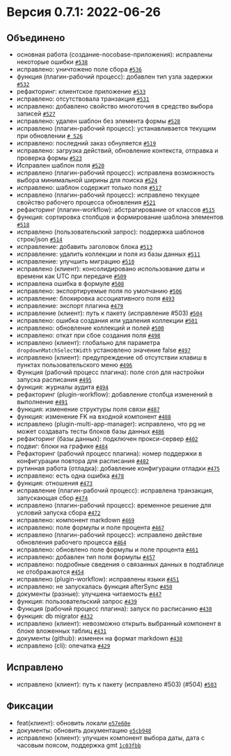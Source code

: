 # Версия 0.7.1: 2022-06-26

## Объединено

- основная работа (создание-nocobase-приложения): исправлены некоторые ошибки [`#538`](https://github.com/nocobase/nocobase/pull/538)
- исправлено: уничтожено поле сбора [`#536`](https://github.com/nocobase/nocobase/pull/536)
- функция (плагин-рабочий процесс): добавлен тип узла задержки [`#532`](https://github.com/nocobase/nocobase/pull/532)
- рефакторинг: клиентское приложение [`#533`](https://github.com/nocobase/nocobase/pull/533)
- исправлено: отсутствовала транзакция [`#531`](https://github.com/nocobase/nocobase/pull/531)
- исправлено: добавлено свойство многоточия в средство выбора записей [`#527`](https://github.com/nocobase/nocobase/pull/527)
- исправлено: удален шаблон без элемента формы [`#528`](https://github.com/nocobase/nocobase/pull/528)
- исправлено (плагин-рабочий процесс): устанавливается текущим при обновлении [`# 526`](https://github.com/nocobase/nocobase/pull/526)
- исправлено: последний заказ обнуляется [`#519`](https://github.com/nocobase/nocobase/pull/519)
- исправлено: загрузка действий, обновление контекста, отправка и проверка формы [`#523`](https://github.com/nocobase/nocobase/pull/523)
- Исправлен шаблон поля [`#520`](https://github.com/nocobase/nocobase/pull/520)
- исправлено (плагин-рабочий процесс): исправлена возможность выбора минимальной ширины для поиска [`#524`](https://github.com/nocobase/nocobase/pull/524)
- исправлено: шаблон содержит только поля [`#517`](https://github.com/nocobase/nocobase/pull/517)
- исправлено (плагин-рабочий процесс): исправлено текущее свойство рабочего процесса обновления [`#521`](https://github.com/nocobase/nocobase/pull/521)
- рефакторинг (плагин-workflow): абстрагирование от классов [`#515`](https://github.com/nocobase/nocobase/pull/515)
- функция: сортировка столбцов и формирование шаблона элементов [`#518`](https://github.com/nocobase/nocobase/pull/518)
- исправлено (пользовательский запрос): поддержка шаблонов строк/json [`#514`](https://github.com/nocobase/nocobase/pull/514)
- исправление: добавить заголовок блока [`#513`](https://github.com/nocobase/nocobase/pull/513)
- исправление: удалить коллекции и поля из базы данных [`#511`](https://github.com/nocobase/nocobase/pull/511)
- исправление: улучшить миграцию [`#510`](https://github.com/nocobase/nocobase/pull/510)
- исправлено (клиент): консолидировано использование даты и времени как UTC при передаче [`#509`](https://github.com/nocobase/nocobase/pull/509)
- исправлена ошибка в формуле [`#508`](https://github.com/nocobase/nocobase/pull/508)
- исправлено: экспортируемые поля по умолчанию [`#506`](https://github.com/nocobase/nocobase/pull/506)
- исправление: блокировка ассоциативного поля [`#493`](https://github.com/nocobase/nocobase/pull/493)
- исправление: экспорт плагина [`#479`](https://github.com/nocobase/nocobase/pull/479)
- исправление (клиент): путь к пакету (исправление #503) [`#504`](https://github.com/nocobase/nocobase/pull/504)
- исправлено: ошибка создания или удаления коллекции [`#501`](https://github.com/nocobase/nocobase/pull/501)
- исправлено: обновление коллекций и полей [`#500`](https://github.com/nocobase/nocobase/pull/500)
- исправлено: откат при сбое создания поля [`#498`](https://github.com/nocobase/nocobase/pull/498)
- исправлено (клиент): глобально для параметра `dropdownMatchSelectWidth` установлено значение false [`#497`](https://github.com/nocobase/nocobase/pull/497)
- исправлено (клиент): предупреждение об отсутствии клавиш в пунктах пользовательского меню [`#496`](https://github.com/nocobase/nocobase/pull/496)
- Функция (рабочий процесс плагина): поле cron для настройки запуска расписания [`#495`](https://github.com/nocobase/nocobase/pull/495)
- функция: журналы аудита [`#494`](https://github.com/nocobase/nocobase/pull/494)
- рефакторинг (plugin-workflow): добавление столбца изменений в выполнение [`#491`](https://github.com/nocobase/nocobase/pull/491)
- функция: изменение структуры поля связи [`#487`](https://github.com/nocobase/nocobase/pull/487)
- функция: изменение FK на входной компонент [`#488`](https://github.com/nocobase/nocobase/pull/488)
- исправлено (plugin-multi-app-manager): исправлено, что pg не может создавать тесты блоков базы данных [`#486`](https://github.com/nocobase/nocobase/pull/486)
- рефакторинг (базы данных): подключен прокси-сервер [`#402`](https://github.com/nocobase/nocobase/pull/402)
- подвиг: блоки на графике [`#484`](https://github.com/nocobase/nocobase/pull/484)
- Рефакторинг (рабочий процесс плагина): номер поддержки в конфигурации повтора для расписания [`#482`](https://github.com/nocobase/nocobase/pull/482)
- рутинная работа (отладка): добавление конфигурации отладки [`#475`](https://github.com/nocobase/nocobase/pull/475)
- исправлено: есть одна ошибка [`#478`](https://github.com/nocobase/nocobase/pull/478)
- функция: отношения [`#473`](https://github.com/nocobase/nocobase/pull/473)
- исправление (плагин-рабочий процесс): исправлена транзакция, запускающая сбор [`#474`](https://github.com/nocobase/nocobase/pull/474)
- исправлено (плагин-рабочий процесс): временное решение для условий запуска сбора [`#472`](https://github.com/nocobase/nocobase/pull/472)
- исправлено: компонент markdown [`#469`](https://github.com/nocobase/nocobase/pull/469)
- исправлено: поле формулы и поле процента [`#467`](https://github.com/nocobase/nocobase/pull/467)
- исправлено (плагин-рабочий процесс): исправлено действие обновления рабочего процесса [`#464`](https://github.com/nocobase/nocobase/pull/464)
- исправлено: обновлено поле формулы и поле процента [`#461`](https://github.com/nocobase/nocobase/pull/461)
- исправлено: добавлен тип поля формулы [`#457`](https://github.com/nocobase/nocobase/pull/457)
- исправлено: подробные сведения о связанных данных в подтаблице не отображаются [`#454`](https://github.com/nocobase/nocobase/pull/454)
- исправлено (plugin-workflow): исправлены языки [`#451`](https://github.com/nocobase/nocobase/pull/451)
- исправлено: не запускалась функция afterSync [`#450`](https://github.com/nocobase/nocobase/pull/450)
- документы (разные): улучшена читаемость [`#447`](https://github.com/nocobase/nocobase/pull/447)
- функция: пользовательский запрос [`#439`](https://github.com/nocobase/nocobase/pull/439)
- Функция (рабочий процесс плагина): запуск по расписанию [`#438`](https://github.com/nocobase/nocobase/pull/438)
- функция: db migrator [`#432`](https://github.com/nocobase/nocobase/pull/432)
- исправлено (клиент): невозможно открыть выбранный компонент в блоке вложенных таблиц [`#431`](https://github.com/nocobase/nocobase/pull/431)
- документы (github): изменен на формат markdown [`#430`](https://github.com/nocobase/nocobase/pull/430)
- исправлено (cli): опечатка [`#429`](https://github.com/nocobase/nocobase/pull/429)

## Исправлено

- исправлено (клиент): путь к пакету (исправлено #503) (#504) [`#503`](https://github.com/nocobase/nocobase/issues/503)

## Фиксации

- feat(клиент): обновить локали [`e57e60e`](https://github.com/nocobase/nocobase/commit/e57e60e6cb84431e694e69830d128cd71938388f)
- документы: обновить документацию [`e5cb948`](https://github.com/nocobase/nocobase/commit/e5cb94803f738961fcbc1986a94d258ef9e191a9)
- исправлено (клиент): улучшен компонент выбора даты, дата с часовым поясом, поддержка gmt [`1c03fbb`](https://github.com/nocobase/nocobase/commit/1c03fbb853b5885547835f50fc9a0932f63c363b)
